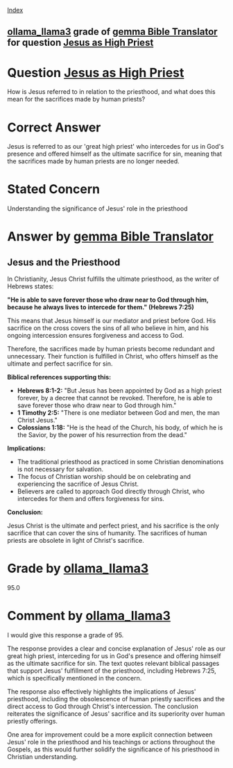 
[Index](../../../../index.md)
## [ollama_llama3](../../../grading_models/ollama_llama3.md) grade of [gemma Bible Translator](../../../answering_models/gemma_Bible_Translator.md) for question [Jesus as High Priest](../../../questions/Jesus_as_High_Priest.md)

# Question [Jesus as High Priest](../../../questions/Jesus_as_High_Priest.md)
How is Jesus referred to in relation to the priesthood, and what does this mean for the sacrifices made by human priests?

# Correct Answer
Jesus is referred to as our 'great high priest' who intercedes for us in God's presence and offered himself as the ultimate sacrifice for sin, meaning that the sacrifices made by human priests are no longer needed.

# Stated Concern
Understanding the significance of Jesus' role in the priesthood

# Answer by [gemma Bible Translator](../../../answering_models/gemma_Bible_Translator.md)
## Jesus and the Priesthood

In Christianity, Jesus Christ fulfills the ultimate priesthood, as the writer of Hebrews states:

**"He is able to save forever those who draw near to God through him, because he always lives to intercede for them." (Hebrews 7:25)**

This means that Jesus himself is our mediator and priest before God. His sacrifice on the cross covers the sins of all who believe in him, and his ongoing intercession ensures forgiveness and access to God. 

Therefore, the sacrifices made by human priests become redundant and unnecessary. Their function is fulfilled in Christ, who offers himself as the ultimate and perfect sacrifice for sin.

**Biblical references supporting this:**

* **Hebrews 8:1-2:** "But Jesus has been appointed by God as a high priest forever, by a decree that cannot be revoked. Therefore, he is able to save forever those who draw near to God through him."
* **1 Timothy 2:5:** "There is one mediator between God and men, the man Christ Jesus."
* **Colossians 1:18:** "He is the head of the Church, his body, of which he is the Savior, by the power of his resurrection from the dead."

**Implications:**

* The traditional priesthood as practiced in some Christian denominations is not necessary for salvation.
* The focus of Christian worship should be on celebrating and experiencing the sacrifice of Jesus Christ.
* Believers are called to approach God directly through Christ, who intercedes for them and offers forgiveness for sins.

**Conclusion:**

Jesus Christ is the ultimate and perfect priest, and his sacrifice is the only sacrifice that can cover the sins of humanity. The sacrifices of human priests are obsolete in light of Christ's sacrifice.

# Grade by [ollama_llama3](../../../grading_models/ollama_llama3.md)
95.0

# Comment by [ollama_llama3](../../../grading_models/ollama_llama3.md)
I would give this response a grade of 95.

The response provides a clear and concise explanation of Jesus' role as our great high priest, interceding for us in God's presence and offering himself as the ultimate sacrifice for sin. The text quotes relevant biblical passages that support Jesus' fulfillment of the priesthood, including Hebrews 7:25, which is specifically mentioned in the concern.

The response also effectively highlights the implications of Jesus' priesthood, including the obsolescence of human priestly sacrifices and the direct access to God through Christ's intercession. The conclusion reiterates the significance of Jesus' sacrifice and its superiority over human priestly offerings.

One area for improvement could be a more explicit connection between Jesus' role in the priesthood and his teachings or actions throughout the Gospels, as this would further solidify the significance of his priesthood in Christian understanding.
